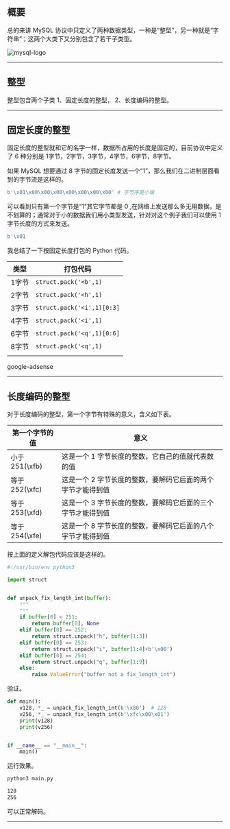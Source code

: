 ## 概要
总的来讲 MySQL 协议中只定义了两种数据类型，一种是“整型”，另一种就是“字符串”；这两个大类下又分别包含了若干子类型。

![mysql-logo](static/2020-22/mysql-logo.jpeg)

---

## 整型
整型包含两个子类 1、固定长度的整型， 2、长度编码的整型。

---


## 固定长度的整型

固定长度的整型就和它的名字一样，数据所占用的长度是固定的，目前协议中定义了 6 种分别是 1字节，2字节，3字节，4字节，6字节，8字节。

如果 MySQL 想要通过 8 字节的固定长度发送一个“1”，那么我们在二进制层面看到的字节流是这样的。
```python
b'\x01\x00\x00\x00\x00\x00\x00\x00' # 字节序是小端
```

可以看到只有第一个字节是“1”其它字节都是 0 ,在网络上发送那么多无用数据，是不划算的；通常对于小的数据我们用小类型发送，针对对这个例子我们可以使用 1字节长度的方式来发送。

```python
b'\x01
```

我总结了一下按固定长度打包的 Python 代码。

|**类型**|**打包代码**|
|-------|-----------|
| 1字节  | `struct.pack('<b',1)`|
| 2字节  | `struct.pack('<h',1)`|
| 3字节  | `struct.pack('<i',1)[0:3]`|
| 4字节  | `struct.pack('<i',1)`|
| 6字节  | `struct.pack('<q',1)[0:6]`|
| 8字节  | `struct.pack('<q',1)`|
|        |                     |

google-adsense

---

## 长度编码的整型
对于长度编码的整型，第一个字节有特殊的意义，含义如下表。

|**第一个字节的值**|**意义**|
|----------------|-------|
|小于251(\xfb)| 这是一个 1 字节长度的整数，它自己的值就代表数的值|
|等于252(\xfc)| 这是一个 2 字节长度的整数，要解码它后面的两个字节才能得到值|
|等于253(\xfd)| 这是一个 3 字节长度的整数，要解码它后面的三个字节才能得到值|
|等于254(\xfe)| 这是一个 8 字节长度的整数，要解码它后面的八个字节才能得到值|

按上面的定义解包代码应该是这样的。

```python
#!/usr/bin/env python3

import struct


def unpack_fix_length_int(buffer):
    """
    """
    if buffer[0] < 251:
        return buffer[0], None
    elif buffer[0] == 252:
        return struct.unpack("h", buffer[1:3])
    elif buffer[0] == 253:
        return struct.unpack("i", buffer[1:4]+b'\x00')
    elif buffer[0] == 254:
        return struct.unpack("q", buffer[1:9])
    else:
        raise ValueError("buffer not a fix_length_int")
```

验证。
```python
def main():
    v128, *_ = unpack_fix_length_int(b'\x80')  # 128
    v256, *_ = unpack_fix_length_int(b'\xfc\x00\x01')
    print(v128)
    print(v256)


if __name__ == "__main__":
    main()

```
运行效果。
```bash
python3 main.py 

128
256
```
可以正常解码。

---